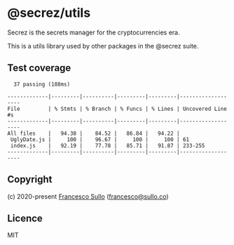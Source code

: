 # @secrez/utils

Secrez is the secrets manager for the cryptocurrencies era.

This is a utils library used by other packages in the @secrez suite.


## Test coverage

```
  37 passing (188ms)

-------------|---------|----------|---------|---------|-------------------
File         | % Stmts | % Branch | % Funcs | % Lines | Uncovered Line #s 
-------------|---------|----------|---------|---------|-------------------
All files    |   94.38 |    84.52 |   86.84 |   94.22 |                   
 UglyDate.js |     100 |    96.67 |     100 |     100 | 61                
 index.js    |   92.19 |    77.78 |   85.71 |   91.87 | 233-255           
-------------|---------|----------|---------|---------|-------------------
```

## Copyright

(c) 2020-present [Francesco Sullo](https://francesco.sullo.co) (<francesco@sullo.co>)

## Licence

MIT
